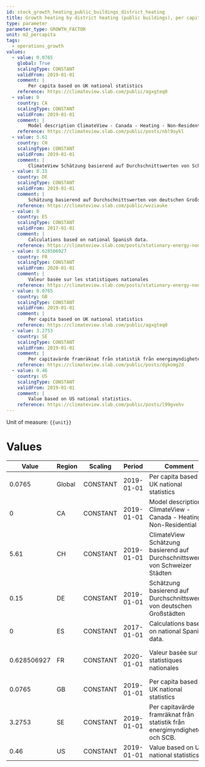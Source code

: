 ```yaml
---
id: stock_growth_heating_public_buildings_district_heating
title: Growth heating by district heating (public buildings), per capita
type: parameter
parameter_type: GROWTH_FACTOR
unit: m2_percapita
tags:
  - operations_growth
values:
  - value: 0.0765
    global: True
    scalingType: CONSTANT
    validFrom: 2019-01-01
    comment: |
        Per capita based on UK national statistics
    reference: https://climateview.slab.com/public/agxgteq0
  - value: 0
    country: CA
    scalingType: CONSTANT
    validFrom: 2019-01-01
    comment: |
        Model description ClimateView - Canada - Heating - Non-Residential
    reference: https://climateview.slab.com/public/posts/nbl9oykl
  - value: 5.61
    country: CH
    scalingType: CONSTANT
    validFrom: 2019-01-01
    comment: |
        ClimateView Schätzung basierend auf Durchschnittswerten von Schweizer Städten
  - value: 0.15
    country: DE
    scalingType: CONSTANT
    validFrom: 2019-01-01
    comment: |
        Schätzung basierend auf Durchschnittswerten von deutschen Großstädten
    reference: https://climateview.slab.com/public/wvziauke
  - value: 0
    country: ES
    scalingType: CONSTANT
    validFrom: 2017-01-01
    comment: |
        Calculations based on national Spanish data.
    reference: https://climateview.slab.com/posts/stationary-energy-non-residential-baavcf13#h6k4z-institutional-space-heating
  - value: 0.628506927
    country: FR
    scalingType: CONSTANT
    validFrom: 2020-01-01
    comment: |
        Valeur basée sur les statistiques nationales
    reference: https://climateview.slab.com/posts/stationary-energy-non-residential-france-lvoxv5kr#hw5va-tableau-5-chauffage-des-locaux-des-batiments-publics
  - value: 0.0765
    country: GB
    scalingType: CONSTANT
    validFrom: 2019-01-01
    comment: |
        Per capita based on UK national statistics
    reference: https://climateview.slab.com/public/agxgteq0
  - value: 3.2753
    country: SE
    scalingType: CONSTANT
    validFrom: 2019-01-01
    comment: |
        Per capitavärde framräknat från statistik från energimyndigheten och SCB.
    reference: https://climateview.slab.com/public/posts/dgkomg2d
  - value: 0.46
    country: US
    scalingType: CONSTANT
    validFrom: 2019-01-01
    comment: |
        Value based on US national statistics.
    reference: https://climateview.slab.com/public/posts/l99gvehv
---
```



Unit of measure: `{{unit}}`


# Values


| Value | Region | Scaling | Period | Comment | Reference |
|-------|--------|---------|--------|---------|-----------|
| 0.0765 | Global | CONSTANT | 2019-01-01 | Per capita based on UK national statistics | https://climateview.slab.com/public/agxgteq0 |
| 0 | CA | CONSTANT | 2019-01-01 | Model description ClimateView - Canada - Heating - Non-Residential | https://climateview.slab.com/public/posts/nbl9oykl |
| 5.61 | CH | CONSTANT | 2019-01-01 | ClimateView Schätzung basierend auf Durchschnittswerten von Schweizer Städten |  |
| 0.15 | DE | CONSTANT | 2019-01-01 | Schätzung basierend auf Durchschnittswerten von deutschen Großstädten | https://climateview.slab.com/public/wvziauke |
| 0 | ES | CONSTANT | 2017-01-01 | Calculations based on national Spanish data. | https://climateview.slab.com/posts/stationary-energy-non-residential-baavcf13#h6k4z-institutional-space-heating |
| 0.628506927 | FR | CONSTANT | 2020-01-01 | Valeur basée sur les statistiques nationales | https://climateview.slab.com/posts/stationary-energy-non-residential-france-lvoxv5kr#hw5va-tableau-5-chauffage-des-locaux-des-batiments-publics |
| 0.0765 | GB | CONSTANT | 2019-01-01 | Per capita based on UK national statistics | https://climateview.slab.com/public/agxgteq0 |
| 3.2753 | SE | CONSTANT | 2019-01-01 | Per capitavärde framräknat från statistik från energimyndigheten och SCB. | https://climateview.slab.com/public/posts/dgkomg2d |
| 0.46 | US | CONSTANT | 2019-01-01 | Value based on US national statistics. | https://climateview.slab.com/public/posts/l99gvehv |



